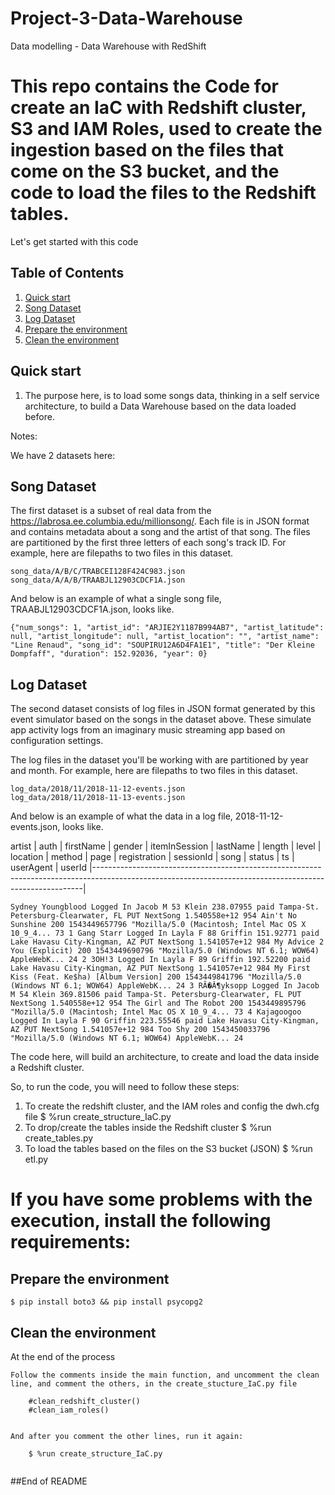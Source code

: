 # Project-3-Data-Warehouse
Data modelling - Data Warehouse with RedShift

# This repo contains the Code for create an IaC with Redshift cluster, S3 and IAM Roles, used to create the ingestion based on the files that come on the S3 bucket, and the code to load the files to the Redshift tables.

Let's get started with this code

## Table of Contents

1. [Quick start](#quick-start)
1. [Song Dataset](#Song-Dataset)
1. [Log Dataset](#Log-Dataset)
1. [Prepare the environment](#Prepare-the-environment)
1. [Clean the environment](#Clean-env)


## Quick start

1. The purpose here, is to load some songs data, thinking in a self service architecture, to build a Data Warehouse based on the data loaded before.

Notes:

We have 2 datasets here:

## Song Dataset
The first dataset is a subset of real data from the https://labrosa.ee.columbia.edu/millionsong/. Each file is in JSON format and contains metadata about a song and the artist of that song. The files are partitioned by the first three letters of each song's track ID. For example, here are filepaths to two files in this dataset.

```
song_data/A/B/C/TRABCEI128F424C983.json
song_data/A/A/B/TRAABJL12903CDCF1A.json
```

And below is an example of what a single song file, TRAABJL12903CDCF1A.json, looks like.

```
{"num_songs": 1, "artist_id": "ARJIE2Y1187B994AB7", "artist_latitude": null, "artist_longitude": null, "artist_location": "", "artist_name": "Line Renaud", "song_id": "SOUPIRU12A6D4FA1E1", "title": "Der Kleine Dompfaff", "duration": 152.92036, "year": 0}
```

## Log Dataset
The second dataset consists of log files in JSON format generated by this event simulator based on the songs in the dataset above. These simulate app activity logs from an imaginary music streaming app based on configuration settings.

The log files in the dataset you'll be working with are partitioned by year and month. For example, here are filepaths to two files in this dataset.


```
log_data/2018/11/2018-11-12-events.json
log_data/2018/11/2018-11-13-events.json
```


And below is an example of what the data in a log file, 2018-11-12-events.json, looks like.


artist | auth | firstName | gender | itemInSession | lastName | length | level | location | method | page | registration | sessionId | song | status | ts | userAgent | userId 
|---------------------------------------------------------------------------------------------------------------------------------------------------------|

```
Sydney Youngblood Logged In Jacob M 53 Klein 238.07955 paid Tampa-St. Petersburg-Clearwater, FL PUT NextSong 1.540558e+12 954 Ain't No Sunshine 200 1543449657796 "Mozilla/5.0 (Macintosh; Intel Mac OS X 10_9_4... 73 1 Gang Starr Logged In Layla F 88 Griffin 151.92771 paid Lake Havasu City-Kingman, AZ PUT NextSong 1.541057e+12 984 My Advice 2 You (Explicit) 200 1543449690796 "Mozilla/5.0 (Windows NT 6.1; WOW64) AppleWebK... 24 2 3OH!3 Logged In Layla F 89 Griffin 192.52200 paid Lake Havasu City-Kingman, AZ PUT NextSong 1.541057e+12 984 My First Kiss (Feat. Ke$ha) [Album Version] 200 1543449841796 "Mozilla/5.0 (Windows NT 6.1; WOW64) AppleWebK... 24 3 RÃ�Â¶yksopp Logged In Jacob M 54 Klein 369.81506 paid Tampa-St. Petersburg-Clearwater, FL PUT NextSong 1.540558e+12 954 The Girl and The Robot 200 1543449895796 "Mozilla/5.0 (Macintosh; Intel Mac OS X 10_9_4... 73 4 Kajagoogoo Logged In Layla F 90 Griffin 223.55546 paid Lake Havasu City-Kingman, AZ PUT NextSong 1.541057e+12 984 Too Shy 200 1543450033796 "Mozilla/5.0 (Windows NT 6.1; WOW64) AppleWebK... 24

```

The code here, will build an architecture, to create and load the data inside a Redshift cluster.

So, to run the code, you will need to follow these steps:
1) To create the redshift cluster, and the IAM roles and config the dwh.cfg file
    $ %run create_structure_IaC.py
2) To drop/create the tables inside the Redshift cluster
    $ %run create_tables.py
3)  To load the tables based on the files on the S3 bucket (JSON)
    $ %run etl.py
    
# If you have some problems with the execution, install the following requirements:

## Prepare the environment

```
$ pip install boto3 && pip install psycopg2
```

## Clean the environment

At the end of the process

```
Follow the comments inside the main function, and uncomment the clean line, and comment the others, in the create_stucture_IaC.py file

    #clean_redshift_cluster()
    #clean_iam_roles()
    
    
And after you comment the other lines, run it again:

    $ %run create_structure_IaC.py
    
```

##End of README

